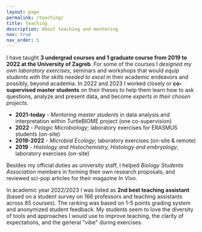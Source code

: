 ```yaml
---
layout: page
permalink: /teaching/
title: teaching
description: About teaching and mentoring
nav: true
nav_order: 5
---
```


I have taught **3 undergrad courses and 1 graduate course from 2019 to 2022 at the University of Zagreb**. For some of the courses I *designed my own laboratory exercises*, seminars and workshops that would *equip students with the skills needed to excel* in their academic endeavors and possibly, beyond academia.  In 2022 and 2023 I worked closely or **co-supervised master students** on their theses to help them learn how to ask questions, analyze and present data, and become *experts in their chosen projects*.

- **2021-today** - *Mentoring master students* in data analysis and interpretation within TurtleBIOME project (one co-supervision)
- **2022** - *Pelagic Microbiology*; laboratory exercises for ERASMUS students (on-site)
- **2019-2022** - *Microbial Ecology*; laboratory exercises (on-site & remote)
- **2019** - *Histology and Histochemistry, Histology and embryology*; laboratory exercises (on-site)
 
Besides my official duties as university staff, I helped *Biology Students Association* members in forming their own research proposals, and reviewed sci-pop articles for their magazine *In Vivo*.

In academic year 2022/2023 I was listed as **2nd best teaching assistant** (based on a student survey on 166 professors and teaching assistants across 85 courses). The ranking was based on 1-5 points grading system and anonymized student feedback. My students seem to love the diversity of tools and approaches I would use to improve teaching, the clarity of expectations, and the general "vibe" during exercises.
